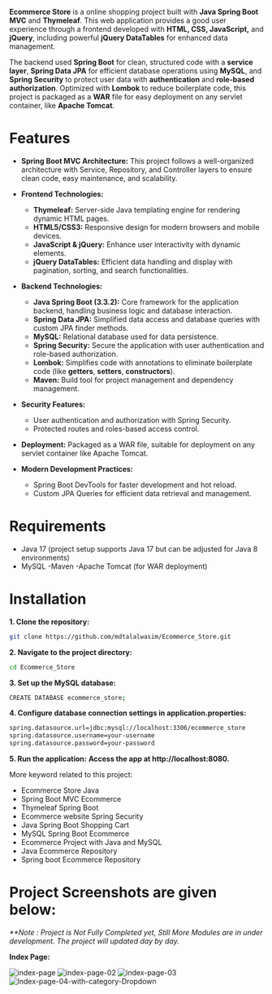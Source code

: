 **Ecommerce Store** is a online shopping project built with **Java Spring Boot MVC** and **Thymeleaf**. This web application provides a good user experience through a frontend developed with **HTML, CSS, JavaScript,** and **jQuery**, including powerful **jQuery DataTables** for enhanced data management.

The backend used **Spring Boot** for clean, structured code with a **service layer**, **Spring Data JPA** for efficient database operations using **MySQL**, and **Spring Security** to protect user data with **authentication** and **role-based authorization**. Optimized with **Lombok** to reduce boilerplate code, this project is packaged as a **WAR** file for easy deployment on any servlet container, like **Apache Tomcat**.

# Features
  - **Spring Boot MVC Architecture:** This project follows a well-organized architecture with Service, Repository, and Controller layers to ensure clean code, easy maintenance, and scalability.
  - **Frontend Technologies:**
      -  **Thymeleaf:** Server-side Java templating engine for rendering dynamic HTML pages.
      - **HTML5/CSS3:** Responsive design for modern browsers and mobile devices.
      - **JavaScript & jQuery:** Enhance user interactivity with dynamic elements.
      - **jQuery DataTables:** Efficient data handling and display with pagination, sorting, and search functionalities.
  
 - **Backend Technologies:**
      - **Java Spring Boot (3.3.2):** Core framework for the application backend, handling business logic and database interaction.
      - **Spring Data JPA:** Simplified data access and database queries with custom JPA finder methods.
      - **MySQL:** Relational database used for data persistence.
      - **Spring Security:** Secure the application with user authentication and role-based authorization.
      - **Lombok:** Simplifies code with annotations to eliminate boilerplate code (like **getters**, **setters**, **constructors**).
      - **Maven:** Build tool for project management and dependency management.
  
 - **Security Features:**
      - User authentication and authorization with Spring Security.
      - Protected routes and roles-based access control.
  
 - **Deployment:** Packaged as a WAR file, suitable for deployment on any servlet container like Apache Tomcat.

 - **Modern Development Practices:**
      - Spring Boot DevTools for faster development and hot reload.
      - Custom JPA Queries for efficient data retrieval and management.



# Requirements
  - Java 17 (project setup supports Java 17 but can be adjusted for Java 8 environments)
  - MySQL
  -Maven
  -Apache Tomcat (for WAR deployment)

# Installation
   **1. Clone the repository:**
```bash
git clone https://github.com/mdtalalwasim/Ecommerce_Store.git
```
   **2. Navigate to the project directory:**
```bash
cd Ecommerce_Store
```
  **3. Set up the MySQL database:**
```bash
CREATE DATABASE ecommerce_store;
```
  **4. Configure database connection settings in application.properties:**
```bash
spring.datasource.url=jdbc:mysql://localhost:3306/ecommerce_store
spring.datasource.username=your-username
spring.datasource.password=your-password
```
**5. Run the application:** 
**Access the app at http://localhost:8080.**


More keyword related to this project: 
- Ecommerce Store Java
- Spring Boot MVC Ecommerce
- Thymeleaf Spring Boot
- Ecommerce website Spring Security
- Java Spring Boot Shopping Cart
- MySQL Spring Boot Ecommerce
- Ecommerce Project with Java and MySQL
- Java Ecommerce Repository
- Spring boot Ecommerce Repository


# Project Screenshots are given below: 
_**Note : Project is Not Fully Completed yet, Still More Modules are in under development. The project will updated day by day._

**Index Page:**

![index-page](https://github.com/user-attachments/assets/a6cef969-4330-4ca4-853c-9ce6053f632a)
![index-page-02](https://github.com/user-attachments/assets/f5b03507-b663-4219-8fb3-f196cb666c24)
![index-page-03](https://github.com/user-attachments/assets/80dfd50a-f97b-47bb-b787-a19f4188d938)
![Index-page-04-with-category-Dropdown](https://github.com/user-attachments/assets/565dcb55-640b-4873-a41f-af4a7580d62a)



